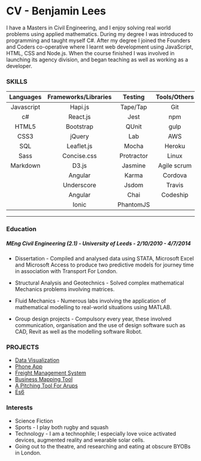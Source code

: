 # CV - Benjamin Lees

I have a Masters in Civil Engineering, and I enjoy solving real world problems using applied mathematics. During my degree I was introduced to programming and taught myself C#. After my degree I joined the Founders and Coders co-operative where I learnt web development using JavaScript, HTML, CSS and Node.js. When the  course finished I was involved in launching its agency division, and began teaching as  well as working as a developer.

### SKILLS


| Languages | Frameworks/Libraries | Testing   | Tools/Others | Databases |
|:---------:|:--------------------:|:---------:|:------------:|:---------:|
| Javascript| Hapi.js              | Tape/Tap  | Git          | PostgreSQL|
| c#        | React.js             | Jest      | npm          | MongoDB   |
| HTML5     | Bootstrap            | QUnit     | gulp         | Redis     |
| CSS3      | jQuery               | Lab       | AWS          | |
| SQL       | Leaflet.js           | Mocha     | Heroku       | |
| Sass      | Concise.css          | Protractor| Linux        | |
| Markdown  | D3.js                | Jasmine   | Agile scrum  | |
|           | Angular              | Karma     | Cordova      | |
|           | Underscore           | Jsdom     | Travis       | |
|           | Angular              | Chai      | Codeship     | |
|           | Ionic                | PhantomJS |              | |

---

### Education
##### MEng Civil Engineering (2.1)  -  University of Leeds  -   2/10/2010 - 4/7/2014
- Dissertation - Compiled and analysed data using STATA, Microsoft Excel and Microsoft Access to produce two predictive models for journey time in association with Transport For London.  

- Structural Analysis and Geotechnics - Solved complex mathematical Mechanics problems involving matrices.

- Fluid Mechanics - Numerous labs involving the application of mathematical modelling to real-world situations using MATLAB.  
- Group design projects - Compulsory every year, these involved communication, organisation and  the use of design software such as CAD, Revit as well as the modelling software Robot.

### PROJECTS

- [Data Visualization](projects/muduno/muduno.md)
- [Phone App](projects/playabl/playabl.md)
- [Freight Management System](projects/carrier-pigeon/carrier-pigeon.md)
- [Business Mapping Tool](projects/business-map/business-map.md)
- [A Pitching Tool For Arups](projects/pitching-tool/pitching-tool.md)
- [Es6](https://github.com/benjaminlees/Es6)
### Interests

- Science Fiction
- Sports - I play both rugby and squash
- Technology - I am a technophile; I especially love voice activated devices, augmented reality and wearable solar cells.
- Going out to the theatre, and researching and eating at obscure BYOBs in London.
